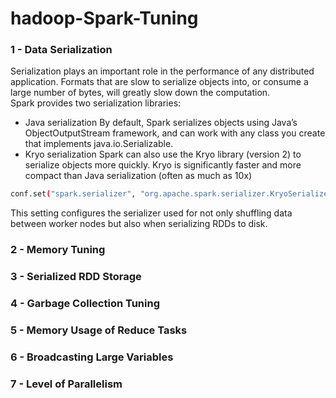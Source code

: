 # hadoop-Spark-Tuning

### 1 - Data Serialization
Serialization plays an important role in the performance of any distributed application. Formats that
are slow to serialize objects into, or consume a large number of bytes, will greatly slow down the
computation.  
Spark provides two serialization libraries:
- Java serialization
By default, Spark serializes objects using Java’s ObjectOutputStream
framework, and can work with any class you create that implements java.io.Serializable.  
- Kryo serialization
Spark can also use the Kryo library (version 2) to serialize objects more
quickly. Kryo is significantly faster and more compact than Java serialization (often as much as
10x)

```sh
conf.set("spark.serializer", "org.apache.spark.serializer.KryoSerializer"). 

```
This setting configures the serializer used for not only shuffling data between worker nodes but also when serializing RDDs to disk.


### 2 - Memory Tuning
### 3 - Serialized RDD Storage
### 4 - Garbage Collection Tuning
### 5 - Memory Usage of Reduce Tasks
### 6 - Broadcasting Large Variables
### 7 - Level of Parallelism
